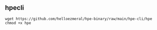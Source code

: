 ## hpecli
```
wget https://github.com/helloezmeral/hpe-binary/raw/main/hpe-cli/hpe
chmod +x hpe
```
